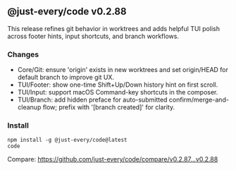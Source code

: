 ## @just-every/code v0.2.88

This release refines git behavior in worktrees and adds helpful TUI polish across footer hints, input shortcuts, and branch workflows.

### Changes

- Core/Git: ensure 'origin' exists in new worktrees and set origin/HEAD for default branch to improve git UX.
- TUI/Footer: show one-time Shift+Up/Down history hint on first scroll.
- TUI/Input: support macOS Command-key shortcuts in the composer.
- TUI/Branch: add hidden preface for auto-submitted confirm/merge-and-cleanup flow; prefix with '[branch created]' for clarity.

### Install

```
npm install -g @just-every/code@latest
code
```

Compare: https://github.com/just-every/code/compare/v0.2.87...v0.2.88

